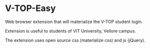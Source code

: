 # V-TOP-Easy
Web browser extension that will materialize the V-TOP student login.

Extension is useful to students of VIT University, Vellore campus.

The extension uses open source css (materialize css) and js (jQuery).
